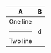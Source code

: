 <div class="joplin-table-wrapper"><table><thead><tr><th>A</th><th>B</th></tr></thead><tbody><tr><td>One line<hr>Two line</td><td>d</td></tr></tbody></table></div>